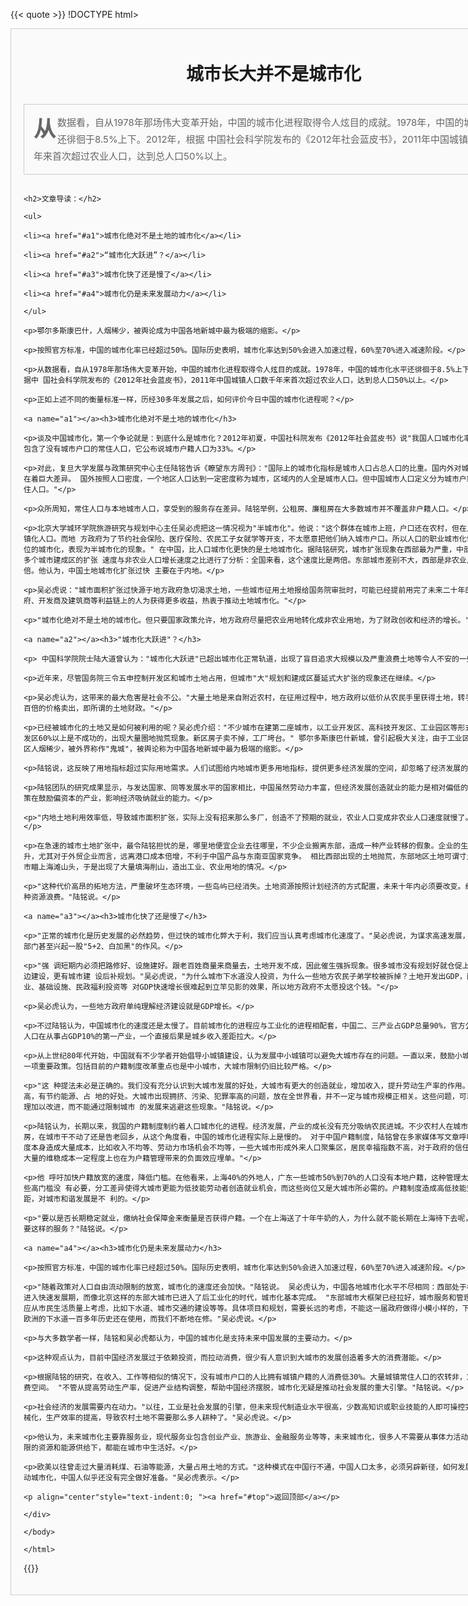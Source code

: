 {{< quote >}}
!DOCTYPE html>
<html lang="en">
<head>
    <meta charset="UTF-8">
        <title>Title</title>
            <style>
                    div{
                                width:800px;
                                            margin: 10px auto;
                                                        border: 1px solid #ccc;
                                                                    padding: 20px;
                                                                                background-color: #fafafa;
                                                                                        }
                                                                                                h1{
                                                                                                            text-align: center;
                                                                                                                        margin: 30px 0;
                                                                                                                                }
                                                                                                                                        .p1{
                                                                                                                                                    font-size: 15px;
                                                                                                                                                                color: #666;
                                                                                                                                                                            line-height: 1.8em;
                                                                                                                                                                                        border: 1px solid #ccc;
                                                                                                                                                                                                    padding: 15px;
                                                                                                                                                                                                            }
                                                                                                                                                                                                                    span{
                                                                                                                                                                                                                                font-size: 35px;
                                                                                                                                                                                                                                            font-weight: bold;
                                                                                                                                                                                                                                                        float: left;
                                                                                                                                                                                                                                                                    margin: 10px 3px 0 0;
                                                                                                                                                                                                                                                                            }
                                                                                                                                                                                                                                                                                    h2{
                                                                                                                                                                                                                                                                                                font-size: 18px;
                                                                                                                                                                                                                                                                                                        }
                                                                                                                                                                                                                                                                                                                li{
                                                                                                                                                                                                                                                                                                                            list-style-type: none;
                                                                                                                                                                                                                                                                                                                                        height: 1.5em;
                                                                                                                                                                                                                                                                                                                                                    margin-left: -38px;
                                                                                                                                                                                                                                                                                                                                                            }
                                                                                                                                                                                                                                                                                                                                                                   a:link{
                                                                                                                                                                                                                                                                                                                                                                              color: deepskyblue;
                                                                                                                                                                                                                                                                                                                                                                                      }
                                                                                                                                                                                                                                                                                                                                                                                              a:hover{
                                                                                                                                                                                                                                                                                                                                                                                                          color: orange;
                                                                                                                                                                                                                                                                                                                                                                                                                  }
                                                                                                                                                                                                                                                                                                                                                                                                                          a:active{
                                                                                                                                                                                                                                                                                                                                                                                                                                      color: palevioletred;
                                                                                                                                                                                                                                                                                                                                                                                                                                              }
                                                                                                                                                                                                                                                                                                                                                                                                                                                      a:visited{
                                                                                                                                                                                                                                                                                                                                                                                                                                                                  color: lawngreen;
                                                                                                                                                                                                                                                                                                                                                                                                                                                                          }
                                                                                                                                                                                                                                                                                                                                                                                                                                                                              </style>
                                                                                                                                                                                                                                                                                                                                                                                                                                                                              </head>
                                                                                                                                                                                                                                                                                                                                                                                                                                                                              <body>
                                                                                                                                                                                                                                                                                                                                                                                                                                                                              <div>
                                                                                                                                                                                                                                                                                                                                                                                                                                                                                  <a name="#top"></a><h1>城市长大并不是城市化</h1>
                                                                                                                                                                                                                                                                                                                                                                                                                                                                                      <p class="p1"><span>从</span>数据看，自从1978年那场伟大变革开始，中国的城市化进程取得令人炫目的成就。1978年，中国的城市化水平还徘徊于8.5%上下。2012年，根据 中国社会科学院发布的《2012年社会蓝皮书》，2011年中国城镇人口数千年来首次超过农业人口，达到总人口50%以上。</p>
                                                                                                                                                                                                                                                                                                                                                                                                                                                                                          
                                                                                                                                                                                                                                                                                                                                                                                                                                                                                          <h2>文章导读：</h2>
                                                                                                                                                                                                                                                                                                                                                                                                                                                                                          <ul>
                                                                                                                                                                                                                                                                                                                                                                                                                                                                                          <li><a href="#a1">城市化绝对不是土地的城市化</a></li>
                                                                                                                                                                                                                                                                                                                                                                                                                                                                                          <li><a href="#a2">“城市化大跃进”？</a></li>
                                                                                                                                                                                                                                                                                                                                                                                                                                                                                          <li><a href="#a3">城市化快了还是慢了</a></li>
                                                                                                                                                                                                                                                                                                                                                                                                                                                                                          <li><a href="#a4">城市化仍是未来发展动力</a></li>
                                                                                                                                                                                                                                                                                                                                                                                                                                                                                          </ul>
                                                                                                                                                                                                                                                                                                                                                                                                                                                                                          <p>鄂尔多斯康巴什，人烟稀少，被舆论成为中国各地新城中最为极端的缩影。</p>
                                                                                                                                                                                                                                                                                                                                                                                                                                                                                          <p>按照官方标准，中国的城市化率已经超过50%。国际历史表明，城市化率达到50%会进入加速过程，60%至70%进入减速阶段。</p>
                                                                                                                                                                                                                                                                                                                                                                                                                                                                                          <p>从数据看，自从1978年那场伟大变革开始，中国的城市化进程取得令人炫目的成就。1978年，中国的城市化水平还徘徊于8.5%上下。2012年，根据中 国社会科学院发布的《2012年社会蓝皮书》，2011年中国城镇人口数千年来首次超过农业人口，达到总人口50%以上。</p>
                                                                                                                                                                                                                                                                                                                                                                                                                                                                                          <p>正如上述不同的衡量标准一样，历经30多年发展之后，如何评价今日中国的城市化进程呢？</p>
                                                                                                                                                                                                                                                                                                                                                                                                                                                                                          <a name="a1"></a><h3>城市化绝对不是土地的城市化</h3>
                                                                                                                                                                                                                                                                                                                                                                                                                                                                                          <p>谈及中国城市化，第一个争论就是：到底什么是城市化？2012年初夏，中国社科院发布《2012年社会蓝皮书》说"我国人口城市化率已达50%"，这包含了没有城市户口的常住人口，它公布说城市户籍人口为33%。</p>
                                                                                                                                                                                                                                                                                                                                                                                                                                                                                          <p>对此，复旦大学发展与政策研究中心主任陆铭告诉《瞭望东方周刊》："国际上的城市化指标是城市人口占总人口的比重。国内外对城市人口的定义存在着巨大差异。 国外按照人口密度，一个地区人口达到一定密度称为城市，区域内的人全是城市人口。但中国城市人口定义分为城市户籍人口和城市常住人口。"</p>
                                                                                                                                                                                                                                                                                                                                                                                                                                                                                          <p>众所周知，常住人口与本地城市人口，享受到的服务存在差异。陆铭举例，公租房、廉租房在大多数城市并不覆盖非户籍人口。</p>
                                                                                                                                                                                                                                                                                                                                                                                                                                                                                          <p>北京大学城环学院旅游研究与规划中心主任吴必虎把这一情况视为"半城市化"。他说："这个群体在城市上班，户口还在农村，但在人口统计时算城镇化人口。而地 方政府为了节约社会保险、医疗保险、农民工子女就学等开支，不太愿意把他们纳入城市户口。所以人口的职业城市化快于人口社会地位的城市化，表现为半城市化的现象。" 在中国，比人口城市化更快的是土地城市化。据陆铭研究，城市扩张现象在西部最为严重，中部其次。他对280多个城市建成区的扩张 速度与非农业人口增长速度之比进行了分析：全国来看，这个速度比是两倍。东部城市差别不大，西部是非农业人口增速的三倍。他认为，中国土地城市化扩张过快 主要在于内地。</p>
                                                                                                                                                                                                                                                                                                                                                                                                                                                                                          <p>吴必虎说："城市面积扩张过快源于地方政府急切渴求土地，一些城市征用土地报给国务院审批时，可能已经提前用完了未来二十年的土地。地方政府、开发商及建筑商等利益链上的人为获得更多收益，热衷于推动土地城市化。"</p>
                                                                                                                                                                                                                                                                                                                                                                                                                                                                                          <p>"城市化绝对不是土地的城市化。但只要国家政策允许，地方政府尽量把农业用地转化成非农业用地，为了财政创收和经济的增长。"陆铭说。</p>
                                                                                                                                                                                                                                                                                                                                                                                                                                                                                          <a name="a2"></a><h3>"城市化大跃进"？</h3>
                                                                                                                                                                                                                                                                                                                                                                                                                                                                                          <p> 中国科学院院士陆大道曾认为："城市化大跃进"已超出城市化正常轨道，出现了盲目追求大规模以及严重浪费土地等令人不安的一些趋向。</p>
                                                                                                                                                                                                                                                                                                                                                                                                                                                                                          <p>近年来，尽管国务院三令五申控制开发区和城市土地占用，但城市"大"规划和建成区蔓延式大扩张的现象还在继续。</p>
                                                                                                                                                                                                                                                                                                                                                                                                                                                                                          <p>吴必虎认为，这带来的最大危害是社会不公。"大量土地是来自附近农村，在征用过程中，地方政府以低价从农民手里获得土地，转手以几倍甚至上百倍的价格卖出，即所谓的土地财政。"</p>
                                                                                                                                                                                                                                                                                                                                                                                                                                                                                          <p>已经被城市化的土地又是如何被利用的呢？吴必虎介绍："不少城市在建第二座城市，以工业开发区、高科技开发区、工业园区等形式出现，这些开发区60%以上是不成功的，出现大量圈地抛荒现象。新区房子卖不掉，工厂垮台。" 鄂尔多斯康巴什新城，曾引起极大关注，由于工业区没有工业，住宅区人烟稀少，被外界称作"鬼城"，被舆论称为中国各地新城中最为极端的缩影。</p>
                                                                                                                                                                                                                                                                                                                                                                                                                                                                                          <p>陆铭说，这反映了用地指标超过实际用地需求。人们试图给内地城市更多用地指标，提供更多经济发展的空间，却忽略了经济发展的客观规律。</p>
                                                                                                                                                                                                                                                                                                                                                                                                                                                                                          <p>陆铭团队的研究成果显示，与发达国家、同等发展水平的国家相比，中国虽然劳动力丰富，但经济发展创造就业的能力是相对偏低的。目前的用地政策在鼓励偏资本的产业，影响经济吸纳就业的能力。</p>
                                                                                                                                                                                                                                                                                                                                                                                                                                                                                          <p>"内地土地利用效率低，导致城市面积扩张，实际上没有招来那么多厂，创造不了预期的就业，农业人口变成非农业人口速度就慢了。"陆铭说。</p>
                                                                                                                                                                                                                                                                                                                                                                                                                                                                                          <p>在急速的城市土地扩张中，最令陆铭担忧的是，哪里地便宜企业去往哪里，不少企业搬离东部，造成一种产业转移的假象。企业的生产和运输成本上升，尤其对于外贸企业而言，远离港口成本倍增，不利于中国产品与东南亚国家竞争。 相比西部出现的土地抛荒，东部地区土地可谓寸土寸金，不少城市瞄上海滩山头，于是出现了大量填海削山，造出工业、农业用地的情况。</p>
                                                                                                                                                                                                                                                                                                                                                                                                                                                                                          <p>"这种代价高昂的拓地方法，严重破坏生态环境，一些岛屿已经消失。土地资源按照计划经济的方式配置，未来十年内必须要改变。纠错成本也是一种资源浪费。"陆铭说。</p>
                                                                                                                                                                                                                                                                                                                                                                                                                                                                                          <a name="a3"></a><h3>城市化快了还是慢了</h3>
                                                                                                                                                                                                                                                                                                                                                                                                                                                                                          <p>"正常的城市化是历史发展的必然趋势，但过快的城市化弊大于利，我们应当认真考虑城市化速度了。"吴必虎说，为谋求高速发展，近年在一些党政部门甚至兴起一股"5+2、白加黑"的作风。</p>
                                                                                                                                                                                                                                                                                                                                                                                                                                                                                          <p>"强 调短期内必须把路修好、设施建好。跟老百姓商量来商量去，土地开发不成，因此催生强拆现象。很多城市没有规划好就仓促上马，有的边规划边建设，更有城市建 设后补规划。"吴必虎说，"为什么城市下水道没人投资，为什么一些地方农民子弟学校被拆掉？土地开发出GDP，而服务业、农业、基础设施、民政福利投资等 对GDP快速增长很难起到立竿见影的效果，所以地方政府不太愿投这个钱。"</p>
                                                                                                                                                                                                                                                                                                                                                                                                                                                                                          <p>吴必虎认为，一些地方政府单纯理解经济建设就是GDP增长。</p>
                                                                                                                                                                                                                                                                                                                                                                                                                                                                                          <p>不过陆铭认为，中国城市化的速度还是太慢了。目前城市化的进程应与工业化的进程相配套，中国二、三产业占GDP总量90%，官方公布的50%的城镇人口在从事占GDP10%的第一产业，一个直接后果是城乡收入差距拉大。</p>
                                                                                                                                                                                                                                                                                                                                                                                                                                                                                          <p>从上世纪80年代开始，中国就有不少学者开始倡导小城镇建设，认为发展中小城镇可以避免大城市存在的问题。一直以来，鼓励小城镇发展也是中国一项重要政策。包括目前的户籍制度改革重点也是中小城市，大城市限制仍旧比较严格。</p>
                                                                                                                                                                                                                                                                                                                                                                                                                                                                                          <p>"这 种提法未必是正确的。我们没有充分认识到大城市发展的好处，大城市有更大的创造就业，增加收入，提升劳动生产率的作用。大城市人口密度高，有节约能源、占 地的好处。大城市出现拥挤、污染、犯罪率高的问题，放在全世界看，并不一定与城市规模正相关。这些问题，可以通过技术和管理加以改进，而不能通过限制城市 的发展来逃避这些现象。"陆铭说。</p>
                                                                                                                                                                                                                                                                                                                                                                                                                                                                                          <p>陆铭认为，长期以来，我国的户籍制度制约着人口城市化的进程。经济发展，产业的成长没有充分吸纳农民进城。不少农村人在城市打工，回老家盖房，在城市干不动了还是告老回乡，从这个角度看，中国的城市化进程实际上是慢的。 对于中国户籍制度，陆铭曾在多家媒体写文章呼吁改革。"户籍制度本身造成大量成本，比如收入不均等、劳动力市场机会不均等，一些大城市形成外来人口聚集区，居民幸福指数不高，对于政府的信任程度下降。政府大量的维稳成本一定程度上也在为户籍管理带来的负面效应埋单。"</p>
                                                                                                                                                                                                                                                                                                                                                                                                                                                                                          <p>他 呼吁加快户籍放宽的速度，降低门槛。在他看来，上海40%的外地人，广东一些城市50%到70%的人口没有本地户籍，这种管理太严格了。其实一些高门槛没 有必要，分工差异使得大城市更能为低技能劳动者创造就业机会，而这些岗位又是大城市所必需的。户籍制度造成高低技能劳动者身份的差距，对城市和谐发展是不 利的。</p>
                                                                                                                                                                                                                                                                                                                                                                                                                                                                                          <p>"要以是否长期稳定就业，缴纳社会保障金来衡量是否获得户籍。一个在上海送了十年牛奶的人，为什么就不能长期在上海待下去呢，既然大家都需要这样的服务？"陆铭说。</p>
                                                                                                                                                                                                                                                                                                                                                                                                                                                                                          <a name="a4"></a><h3>城市化仍是未来发展动力</h3>
                                                                                                                                                                                                                                                                                                                                                                                                                                                                                          <p>按照官方标准，中国的城市化率已经超过50%。国际历史表明，城市化率达到50%会进入加速过程，60%至70%进入减速阶段。</p>
                                                                                                                                                                                                                                                                                                                                                                                                                                                                                          <p>"随着政策对人口自由流动限制的放宽，城市化的速度还会加快。"陆铭说。 吴必虎认为，中国各地城市化水平不尽相同：西部处于初步阶段，中部进入快速发展期，而像北京这样的东部大城市已进入了后工业化的时代，城市化基本完成。 "东部城市大框架已经拉好，城市服务和管理还跟不上。政府应从市民生活质量上考虑，比如下水道、城市交通的建设等等。具体项目和规划，需要长远的考虑，不能这一届政府做得小模小样的，下一届再重新修。欧洲的下水道一百多年历史还在使用，而我们不断地在修。"吴必虎说。</p>
                                                                                                                                                                                                                                                                                                                                                                                                                                                                                          <p>与大多数学者一样，陆铭和吴必虎都认为，中国的城市化是支持未来中国发展的主要动力。</p>
                                                                                                                                                                                                                                                                                                                                                                                                                                                                                          <p>这种观点认为，目前中国经济发展过于依赖投资，而拉动消费，很少有人意识到大城市的发展创造着多大的消费潜能。</p>
                                                                                                                                                                                                                                                                                                                                                                                                                                                                                          <p>根据陆铭的研究，在收入、工作等相似的情况下，没有城市户口的人比拥有城镇户籍的人消费低30%。大量城镇常住人口的农转非，意味着巨大的消费空间。 "不管从提高劳动生产率，促进产业结构调整，帮助中国经济摆脱，城市化无疑是推动社会发展的重大引擎。"陆铭说。</p>
                                                                                                                                                                                                                                                                                                                                                                                                                                                                                          <p>社会经济的发展需要内在动力。"以往，工业是社会发展的引擎，但未来现代制造业水平很高，少数高知识或职业技能的人即可操控完成。农业的机械化，生产效率的提高，导致农村土地不需要那么多人耕种了。"吴必虎说。</p>
                                                                                                                                                                                                                                                                                                                                                                                                                                                                                          <p>他认为，未来城市化主要靠服务业，现代服务业包含创业产业、旅游业、金融服务业等等，未来城市化，很多人不需要从事体力活动。大家希望在有限的资源和能源供给下，都能在城市中生活好。</p>
                                                                                                                                                                                                                                                                                                                                                                                                                                                                                          <p>欧美以往曾走过大量消耗煤、石油等能源，大量占用土地的方式。"这种模式在中国行不通，中国人口太多，必须另辟新径，如何发展现代服务业推动城市化，中国人似乎还没有完全做好准备。"吴必虎表示。</p>
                                                                                                                                                                                                                                                                                                                                                                                                                                                                                          <p align="center"style="text-indent:0; "><a href="#top">返回顶部</a></p>
                                                                                                                                                                                                                                                                                                                                                                                                                                                                                          </div>
                                                                                                                                                                                                                                                                                                                                                                                                                                                                                          </body>
                                                                                                                                                                                                                                                                                                                                                                                                                                                                                          </html>
{{</quote >}}